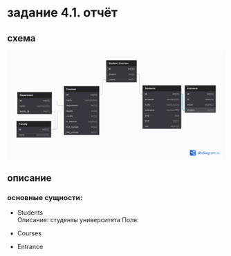 # задание 4.1. отчёт
## схема
![image](./ps1.png)
## описание
### основные сущности:
- Students  
Описание: студенты университета
Поля: 

- Courses
- Entrance
